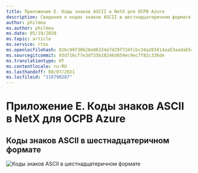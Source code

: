 ```yaml
---
title: Приложение E. Коды знаков ASCII в NetX для ОСРВ Azure
description: Сведения о кодах знаков ASCII в шестнадцатеричном формате.
author: philmea
ms.author: philmea
ms.date: 05/19/2020
ms.topic: article
ms.service: rtos
ms.openlocfilehash: 81bc99f30b26e86324e7d29f724fcbc34a283414aa53aadab543f10d90bfda89
ms.sourcegitcommit: 93d716cf7e3d735b18246d659ec9ec7f82c336de
ms.translationtype: HT
ms.contentlocale: ru-RU
ms.lasthandoff: 08/07/2021
ms.locfileid: "116790287"
---
```

# <a name="appendix-e---azure-rtos-netx-ascii-character-codes"></a>Приложение E. Коды знаков ASCII в NetX для ОСРВ Azure

## <a name="ascii-character-codes-in-hex"></a>Коды знаков ASCII в шестнадцатеричном формате

![Коды знаков ASCII в шестнадцатеричном формате](./media/user-guide/ascii-character-codes-hex.png) 